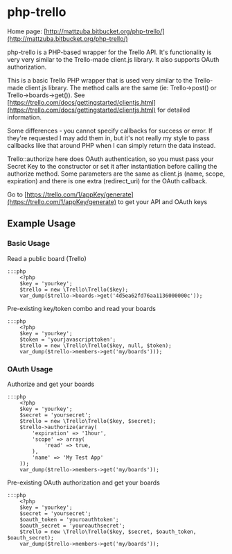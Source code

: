 # php-trello

Home page: [http://mattzuba.bitbucket.org/php-trello/](http://mattzuba.bitbucket.org/php-trello/)

php-trello is a PHP-based wrapper for the Trello API.  It's functionality is very very similar
to the Trello-made client.js library.  It also supports OAuth authorization.

This is a basic Trello PHP wrapper that is used very similar to the Trello-made client.js
library.  The method calls are the same (ie: Trello->post() or Trello->boards->get()).  See
[https://trello.com/docs/gettingstarted/clientjs.html](https://trello.com/docs/gettingstarted/clientjs.html) for detailed information.

Some differences - you cannot specify callbacks for success or error.  If they're requested
I may add them in, but it's not really my style to pass callbacks like that around PHP when
I can simply return the data instead.

Trello::authorize here does OAuth authentication, so you must pass your Secret Key to the
constructor or set it after instantiation before calling the authorize method.  Some parameters
are the same as client.js (name, scope, expiration) and there is one extra (redirect_uri) for
the OAuth callback.

Go to [https://trello.com/1/appKey/generate](https://trello.com/1/appKey/generate) to get your API and OAuth keys

## Example Usage

### Basic Usage

Read a public board (Trello)

    :::php
        <?php
        $key = 'yourkey';
        $trello = new \Trello\Trello($key);
        var_dump($trello->boards->get('4d5ea62fd76aa1136000000c'));

Pre-existing key/token combo and read your boards

    :::php
        <?php
        $key = 'yourkey';
        $token = 'yourjavascripttoken';
        $trello = new \Trello\Trello($key, null, $token);
        var_dump($trello->members->get('my/boards')));

### OAuth Usage

Authorize and get your boards

    :::php
        <?php
        $key = 'yourkey';
        $secret = 'yoursecret';
        $trello = new \Trello\Trello($key, $secret);
        $trello->authorize(array(
            'expiration' => '1hour',
            'scope' => array(
                'read' => true,
            ),
            'name' => 'My Test App'
        ));
        var_dump($trello->members->get('my/boards'));

Pre-existing OAuth authorization and get your boards

    :::php
        <?php
        $key = 'yourkey';
        $secret = 'yoursecret';
        $oauth_token = 'youroauthtoken';
        $oauth_secret = 'youroauthsecret';
        $trello = new \Trello\Trello($key, $secret, $oauth_token, $oauth_secret);
        var_dump($trello->members->get('my/boards'));

